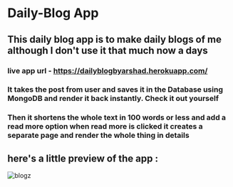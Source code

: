# Daily-Blog App
## This daily blog app is to make daily blogs of me although I don't use it that much now a days
### live app url - https://dailyblogbyarshad.herokuapp.com/

### It takes the post from user and saves it in the Database using MongoDB and render it back instantly. Check it out yourself <br>
### Then it shortens the whole text in 100 words or less and add a read more option when read more is clicked it creates a separate page and render the whole thing in details

## here's a little preview of the app :

![blogz](https://user-images.githubusercontent.com/86738490/154106614-508e9739-1244-4ac2-b5cb-0b788e80fb66.png)
